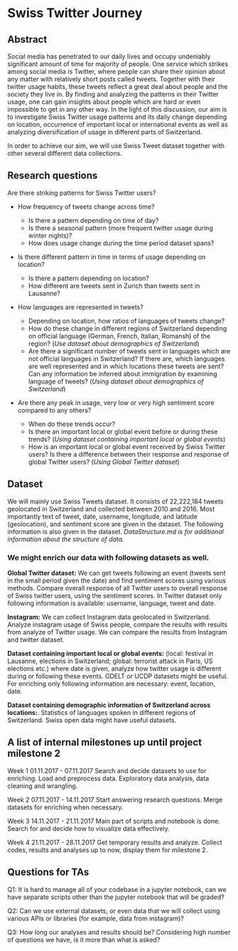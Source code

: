 # Swiss Twitter Journey

## Abstract

Social media has penetrated to our daily lives and occupy undeniably significant amount of time for majority of people. One service which strikes among social media is Twitter, where people can share their opinion about any matter with relatively short posts called tweets. Together with their twitter usage habits, these tweets reflect a great deal about people and the society they live in. By finding and analyzing the patterns in their Twitter usage, one can gain insights about people which are hard or even impossible to get in any other way. In the light of this discussion, our aim is to investigate Swiss Twitter usage patterns and its daily change depending on location, occurrence of important local or international events as well as analyzing diversification of usage in different parts of Switzerland.

In order to achieve our aim, we will use Swiss Tweet dataset together with other several different data collections.

## Research questions

Are there striking patterns for Swiss Twitter users?

* How frequency of tweets change across time? 
	* Is there a pattern depending on time of day? 
	* Is there a seasonal pattern (more frequent twitter usage during winter nights)? 
	* How does usage change during the time period dataset spans?

* Is there different pattern in time in terms of usage depending on location? 
	* Is there a pattern depending on location? 
	* How different are tweets sent in Zurich than tweets sent in Lausanne?

* How languages are represented in tweets?
	* Depending on location, how ratios of languages of tweets change?
	* How do these change in different regions of Switzerland depending on official language (German, French, Italian, Romansh) of the region? (*Use dataset about demographics of Switzerland*)
	* Are there a significant number of tweets sent in languages which are not official languages in Switzerland? If there are, which languages are well represented and in which locations these tweets are sent? Can any information be inferred about immigration by examining language of tweets? (*Using dataset about demographics of Switzerland*)
* Are there any peak in usage, very low or very high sentiment score compared to any others?
	* When do these trends occur?
	* Is there an important local or global event before or during these trends? (*Using dataset containing important local or global events*)
	* How is an important local or global event received by Swiss Twitter users? Is there a difference between their response and response of global Twitter users? (*Using Global Twitter dataset*)

## Dataset

We will mainly use Swiss Tweets dataset. It consists of 22,222,184 tweets geolocated in Switzerland and collected between 2010 and 2016. Most importantly text of tweet, date, username, longitude, and latitude (geolocation), and sentiment score are given in the dataset. The following information is also given in the dataset. *DataStructure.md is for additional information about the structure of data.*


### We might enrich our data with following datasets as well.


**Global Twitter dataset:** We can get tweets following an event (tweets sent in the small period given the date) and find sentiment scores using various methods. Compare overall response of all Twitter users to overall response of Swiss twitter users, using the sentiment scores. In Twitter dataset only following information is available: username, language, tweet and date.


**Instagram:** We can collect Instagram data geolocated in Switzerland. Analyze instagram usage of Swiss people, compare the results with results from analyze of Twitter usage. We can compare the results from Instagram and twitter dataset.


**Dataset containing important local or global events:** (local: festival in Lausanne, elections in Switzerland; global: terrorist attack in Paris, US elections etc.) where date is given, analyze how twitter usage is different during or following these events. GDELT or UCDP datasets might be useful. For enriching only following information are necessary: event, location, date.


**Dataset containing demographic information of Switzerland across locations:**. Statistics of languages spoken in different regions of Switzerland. Swiss open data might have useful datasets.

## A list of internal milestones up until project milestone 2

Week 1
01.11.2017 - 07.11.2017
Search and decide datasets to use for enriching.
Load and preprocess data.
Exploratory data analysis, data cleaning and wrangling.

Week 2
07.11.2017 - 14.11.2017
Start answering research questions.
Merge datasets for enriching when necessary.

Week 3
14.11.2017 - 21.11.2017
Main part of scripts and notebook is done.
Search for and decide how to visualize data effectively.

Week 4
21.11.2017 - 28.11.2017
Get temporary results and analyze.
Collect codes, results and analyses up to now, display them for milestone 2.


## Questions for TAs

Q1: It is hard to manage all of your codebase in a jupyter notebook, can we have separate scripts other than the jupyter notebook that will be graded? 

Q2: Can we use external datasets, or even data that we will collect using various APIs or libraries (for example, data from instagram)?

Q3: How long our analyses and results should be? Considering high number of questions we have, is it more than what is asked?

